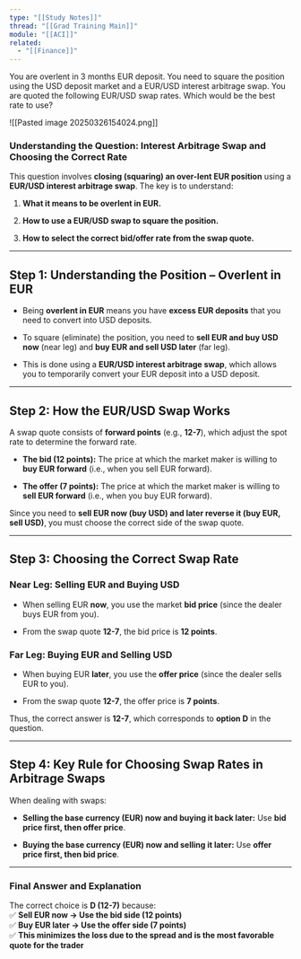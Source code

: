 ```yaml
---
type: "[[Study Notes]]"
thread: "[[Grad Training Main]]"
module: "[[ACI]]"
related:
  - "[[Finance]]"
---
```

You are overlent in 3 months EUR deposit. You need to square the position using the USD deposit market and a EUR/USD interest arbitrage swap. You are quoted the following EUR/USD swap rates. Which would be the best rate to use?

![[Pasted image 20250326154024.png]]

### **Understanding the Question: Interest Arbitrage Swap and Choosing the Correct Rate**

This question involves **closing (squaring) an over-lent EUR position** using a **EUR/USD interest arbitrage swap**. The key is to understand:

1. **What it means to be overlent in EUR.**
    
2. **How to use a EUR/USD swap to square the position.**
    
3. **How to select the correct bid/offer rate from the swap quote.**
    

---

## **Step 1: Understanding the Position – Overlent in EUR**

- Being **overlent in EUR** means you have **excess EUR deposits** that you need to convert into USD deposits.
    
- To square (eliminate) the position, you need to **sell EUR and buy USD now** (near leg) and **buy EUR and sell USD later** (far leg).
    
- This is done using a **EUR/USD interest arbitrage swap**, which allows you to temporarily convert your EUR deposit into a USD deposit.
    

---

## **Step 2: How the EUR/USD Swap Works**

A swap quote consists of **forward points** (e.g., **12-7**), which adjust the spot rate to determine the forward rate.

- **The bid (12 points):** The price at which the market maker is willing to **buy EUR forward** (i.e., when you sell EUR forward).
    
- **The offer (7 points):** The price at which the market maker is willing to **sell EUR forward** (i.e., when you buy EUR forward).
    

Since you need to **sell EUR now (buy USD) and later reverse it (buy EUR, sell USD)**, you must choose the correct side of the swap quote.

---

## **Step 3: Choosing the Correct Swap Rate**

### **Near Leg: Selling EUR and Buying USD**

- When selling EUR **now**, you use the market **bid price** (since the dealer buys EUR from you).
    
- From the swap quote **12-7**, the bid price is **12 points**.
    

### **Far Leg: Buying EUR and Selling USD**

- When buying EUR **later**, you use the **offer price** (since the dealer sells EUR to you).
    
- From the swap quote **12-7**, the offer price is **7 points**.
    

Thus, the correct answer is **12-7**, which corresponds to **option D** in the question.

---

## **Step 4: Key Rule for Choosing Swap Rates in Arbitrage Swaps**

When dealing with swaps:

- **Selling the base currency (EUR) now and buying it back later:** Use **bid price first, then offer price**.
    
- **Buying the base currency (EUR) now and selling it later:** Use **offer price first, then bid price**.
    

---

### **Final Answer and Explanation**

The correct choice is **D (12-7)** because:  
✅ **Sell EUR now → Use the bid side (12 points)**  
✅ **Buy EUR later → Use the offer side (7 points)**  
✅ **This minimizes the loss due to the spread and is the most favorable quote for the trader**